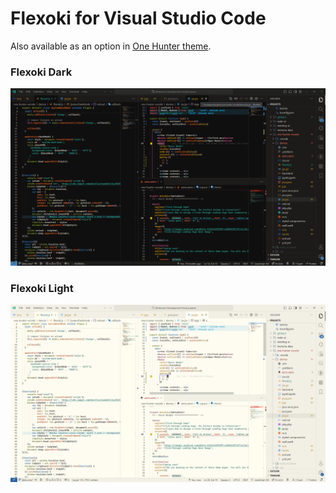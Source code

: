 # Flexoki for Visual Studio Code

Also available as an option in [One Hunter theme](https://github.com/Railly/one-hunter-vscode). 

### Flexoki Dark

![Flexoki dark for VS Code](/vscode/flexoki-vscode-dark.png)

### Flexoki Light

![Flexoki light for VS Code](/vscode/flexoki-vscode-light.png)